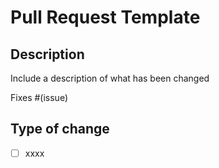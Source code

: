 # Pull Request Template

## Description

Include a description of what has been changed

Fixes #(issue)

## Type of change

- [ ] xxxx
